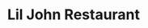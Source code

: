 ---
title: "Lil John Restaurant"
layout: picture
picture: "/assets/posts/2018/2018-02-24-lil-john-restaurant/20180224_234355715_iOS.jpg"
tags:
  - Bellevue
  - Looking Up
---
